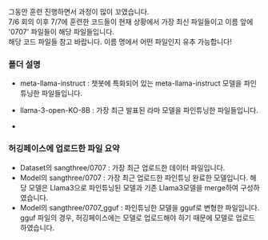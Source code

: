 

그동안 훈련 진행하면서 과정이 많이 꼬였습니다. </br>
7/6 회의 이후 7/7에 훈련한 코드들이 현재 상황에서 가장 최신 파일들이고 이름 앞에 '0707' 파일들이 해당 파일들입니다. </br>
해당 코드 파일들 참고 바랍니다. 이름 명에서 어떤 파일인지 유추 가능합니다!
</br>
### 폴더 설명
- meta-llama-instruct : 챗봇에 특화되어 있는 meta-llama-instruct 모델을 파인튜닝한 파일들입니다.
  
- llama-3-open-KO-8B : 가장 최근 발표된 라마 모델을 파인튜닝한 파일들입니다.
- 
### 허깅페이스에 업로드한 파일 요약
- Dataset의 sangthree/0707 : 가장 최근 업로드한 데이터 파일입니다.
- Model의 sangthree/0707 : 가장 최근 업로드한 파인튜닝 완료한 모델입니다. 해당 모델은 Llama3으로 파인튜닝된 모델과 기존 Llama3모델을 merge하여 구성하였습니다.
- Model의 sangthree/0707_gguf : 파인튜닝한 모델을 gguf로 변형한 파일입니다. gguf 파일의 경우, 허깅페이스에는 모델로 업로드해야 하기 때문에 모델로 업로드 하였습니다. 

